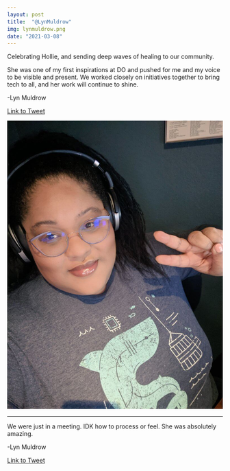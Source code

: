 ```yaml
---
layout: post
title:  "@LynMuldrow"
img: lynmuldrow.png
date: "2021-03-08"
---
```


Celebrating Hollie, and sending deep waves of healing to our community. 

She was one of my first inspirations at DO and pushed for me and my voice to be visible and present. We worked closely on initiatives together to bring tech to all, and her work will continue to shine.

-Lyn Muldrow

[Link to Tweet](https://twitter.com/LynMuldrow/status/1368927518443573252)

![Hollie photo from Shark Day](hollie-shark-day.jpg)

***

We were just in a meeting. IDK how to process or feel. She was absolutely amazing.

-Lyn Muldrow

[Link to Tweet](https://twitter.com/LynMuldrow/status/1368934889999982597)


